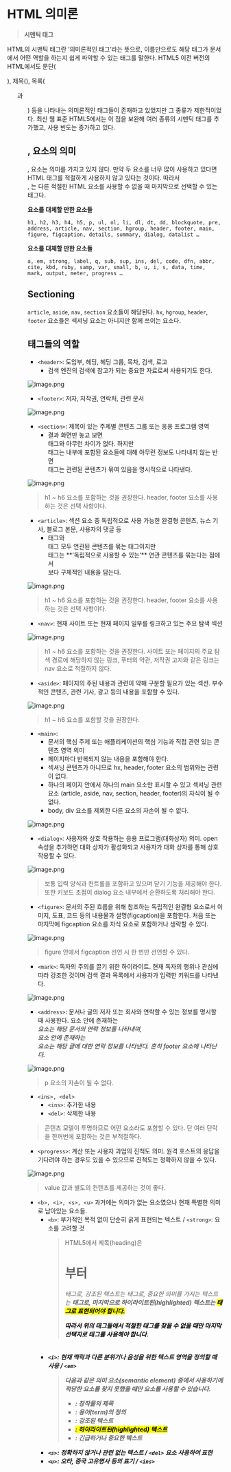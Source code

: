 # HTML 의미론

> **시맨틱 태그**

HTML의 시맨틱 태그란 ‘의미론적인 태그’라는 뜻으로, 이름만으로도 해당 태그가 문서에서 어떤 역할을 하는지 쉽게 파악할 수 있는 태그를 말한다. HTML5 이전 버전의 HTML에서도 문단(<p>), 제목(<h>), 목록(<ul>과 <ol>) 등을 나타내는 의미론적인 태그들이 존재하고 있었지만 그 종류가 제한적이었다. 최신 웹 표준 HTML5에서는 이 점을 보완해 여러 종류의 시맨틱 태그를 추가했고, 사용 빈도는 증가하고 있다.

>

## <div>, <span> 요소의 의미

<div>, <span> 요소는 의미를 가지고 있지 않다. 만약 두 요소를 너무 많이 사용하고 있다면 HTML 태그를 적절하게 사용하지 않고 있다는 것이다. 따라서 <div>, <span>는 다른 적절한 HTML 요소를 사용할 수 없을 때 마지막으로 선택할 수 있는 태그다.

**<div> 요소를 대체할 만한 요소들**

`h1, h2, h3, h4, h5, p, ul, ol, li, dl, dt, dd, blockquote, pre, address, article, nav, section, hgroup, header, footer, main, figure, figcaption, details, summary, dialog, datalist …`

**<span> 요소를 대체할 만한 요소들**

`a, em, strong, label, q, sub, sup, ins, del, code, dfn, abbr, cite, kbd, ruby, samp, var, small, b, u, i, s, data, time, mark, output, meter, progress …`

## Sectioning

`article`, `aside`, `nav`, `section` 요소들이 해당된다. `hx`, `hgroup`, `header`, `footer` 요소들은 섹셔닝 요소는 아니지만 함께 쓰이는 요소다.

## 태그들의 역할

- `<header>`: 도입부, 헤딩, 헤딩 그룹, 목차, 검색, 로고
  - 검색 엔진의 검색에 참고가 되는 중요한 자료로써 사용되기도 한다.

![image.png](https://prod-files-secure.s3.us-west-2.amazonaws.com/1c9e7280-29d9-4d42-8a84-eefeff4c665d/5f7c1559-85b9-4f98-82c3-fcd9abc83e20/image.png)

- `<footer>`: 저자, 저작권, 연락처, 관련 문서

![image.png](https://prod-files-secure.s3.us-west-2.amazonaws.com/1c9e7280-29d9-4d42-8a84-eefeff4c665d/218b1477-a5b2-4f33-9ce1-01ff033b379c/image.png)

- `<section>`: 제목이 있는 주제별 콘텐츠 그룹 또는 응용 프로그램 영역
  - 결과 화면만 놓고 보면 <div> 태그와 아무런 차이가 없다. 하지만 <div> 태그는 내부에 포함된 요소들에 대해 아무런 정보도 나타내지 않는 반면 <section> 태그는 관련된 콘텐츠가 묶여 있음을 명시적으로 나타낸다.

![image.png](https://prod-files-secure.s3.us-west-2.amazonaws.com/1c9e7280-29d9-4d42-8a84-eefeff4c665d/0a973459-4cf0-4519-b888-275a3e31e53f/image.png)

> h1 ~ h6 요소를 포함하는 것을 권장한다. header, footer 요소를 사용하는 것은 선택 사항이다.

- `<article>`: 섹션 요소 중 독립적으로 사용 가능한 완결형 콘텐츠, 뉴스 기사, 블로그 본문, 사용자의 댓글 등
  - <section> 태그와 <article> 태그 모두 연관된 콘텐츠를 묶는 태그이지만 <article> 태그는 **‘독립적으로 사용할 수 있는’** 연관 콘텐츠를 묶는다는 점에서 <section> 보다 구체적인 내용을 담는다.

![image.png](https://prod-files-secure.s3.us-west-2.amazonaws.com/1c9e7280-29d9-4d42-8a84-eefeff4c665d/0c2ac246-6a88-45a8-8f19-b951d703bde8/image.png)

> h1 ~ h6 요소를 포함하는 것을 권장한다. header, footer 요소를 사용하는 것은 선택 사항이다.

- `<nav>`: 현재 사이트 또는 현재 페이지 일부를 링크하고 있는 주요 탐색 섹션

![image.png](https://prod-files-secure.s3.us-west-2.amazonaws.com/1c9e7280-29d9-4d42-8a84-eefeff4c665d/42ddd168-b968-4080-9fea-a774cd8b5fee/image.png)

> h1 ~ h6 요소를 포함하는 것을 권장한다. 사이트 또는 페이지의 주요 탐색 경로에 해당하지 않는 링크, 푸터의 약관, 저작권 고지와 같은 링크는 nav 요소로 적절하지 않다.

- `<aside>`: 페이지의 주된 내용과 관련이 약해 구분할 필요가 있는 섹션. 부수적인 콘텐츠, 관련 기사, 광고 등의 내용을 포함할 수 있다.

![image.png](https://prod-files-secure.s3.us-west-2.amazonaws.com/1c9e7280-29d9-4d42-8a84-eefeff4c665d/2134f9c3-b5f0-459b-990c-ebc7853c9912/image.png)

> h1 ~ h6 요소를 포함할 것을 권장한다.

- `<main>`:
  - 문서의 핵심 주제 또는 애플리케이션의 핵심 기능과 직접 관련 있는 콘텐츠 영역 의미
  - 페이지마다 반복되지 않는 내용을 포함해야 한다.
  - 섹셔닝 콘텐츠가 아니므로 hx, header, footer 요소의 범위와는 관련이 없다.
  - 하나의 페이지 안에서 하나의 main 요소만 표시할 수 있고 섹셔닝 관련 요소 (article, aside, nav, section, header, footer)의 자식이 될 수 없다.
  - body, div 요소를 제외한 다른 요소의 자손이 될 수 없다.

![image.png](https://prod-files-secure.s3.us-west-2.amazonaws.com/1c9e7280-29d9-4d42-8a84-eefeff4c665d/d08cf185-afae-4323-ac9a-866e9263b112/image.png)

- `<dialog>`: 사용자와 상호 작용하는 응용 프로그램(대화상자) 의미. open 속성을 추가하면 대화 상자가 활성화되고 사용자가 대화 상자를 통해 상호 작용할 수 있다.

![image.png](https://prod-files-secure.s3.us-west-2.amazonaws.com/1c9e7280-29d9-4d42-8a84-eefeff4c665d/01cd6876-336b-472b-9f50-3f1db104d4f9/image.png)

> 보통 입력 양식과 컨트롤을 포함하고 있으며 닫기 기능을 제공해야 한다. 또한 키보드 초점이 dialog 요소 내부에서 순환하도록 처리해야 한다.

- `<figure>`: 문서의 주된 흐름을 위해 참조하는 독립적인 완결형 요소로서 이미지, 도표, 코드 등의 내용물과 설명(figcaption)을 포함한다. 처음 또는 마지막에 figcaption 요소를 자식 요소로 포함하거나 생략할 수 있다.

![image.png](https://prod-files-secure.s3.us-west-2.amazonaws.com/1c9e7280-29d9-4d42-8a84-eefeff4c665d/350c26d9-61bf-4bff-bfa1-5a2e7e3790ea/image.png)

> figure 안에서 figcaption 선언 시 한 번만 선언할 수 있다.

- `<mark>`: 독자의 주의를 끌기 위한 하이라이트. 현재 독자의 행위나 관심에 따라 강조한 것이며 검색 결과 목록에서 사용자가 입력한 키워드를 나타낸다.

![image.png](https://prod-files-secure.s3.us-west-2.amazonaws.com/1c9e7280-29d9-4d42-8a84-eefeff4c665d/f44dd189-8eaa-4f31-8a98-caa38dfdcf2b/image.png)

- `<address>`: 문서나 글의 저자 또는 회사와 연락할 수 있는 정보를 명시할 때 사용한다. <body> 요소 안에 존재하는 <address> 요소는 해당 문서의 연락 정보를 나타내며, <article> 요소 안에 존재하는 <address> 요소는 해당 글에 대한 연락 정보를 나타낸다. 흔히 footer 요소에 나타난다.

![image.png](https://prod-files-secure.s3.us-west-2.amazonaws.com/1c9e7280-29d9-4d42-8a84-eefeff4c665d/73b4f274-05df-4709-873f-a087a65e7de1/image.png)

> p 요소의 자손이 될 수 없다.

- `<ins>, <del>`
  - `<ins>`: 추가한 내용
  - `<del>`: 삭제한 내용

> 콘텐츠 모델이 투명하므로 어떤 요소라도 포함할 수 있다. 단 여러 단락을 한꺼번에 포함하는 것은 부적절하다.

- `<progress>`: 계산 또는 사용자 과업의 진척도 의미. 원격 호스트의 응답을 기다려야 하는 경우도 있을 수 있으므로 진척도는 정확하지 않을 수 있다.

![image.png](https://prod-files-secure.s3.us-west-2.amazonaws.com/1c9e7280-29d9-4d42-8a84-eefeff4c665d/bc413b2b-93fa-4510-8fbb-b6669f565979/image.png)

> value 값과 별도의 컨텐츠를 제공하는 것이 좋다.

- `<b>, <i>, <s>, <u>`
  과거에는 의미가 없는 요소였으나 현재 특별한 의미로 남아있는 요소들.
  - `<b>`: 부가적인 목적 없이 단순히 굵게 표현되는 텍스트 / `<strong>`: 요소를 고려할 것
    > HTML5에서 제목(heading)은 <h1>부터 <h6> 태그로, 강조된 텍스트는 <em> 태그로, 중요한 의미를 가지는 텍스트는 <strong> 태그로, 마지막으로 하이라이트된(highlighted) 텍스트는 <mark> 태그로 표현되어야 합니다.
    >
    > 따라서 위의 태그들에서 적절한 태그를 찾을 수 없을 때만 마지막 선택지로 <b> 태그를 사용해야 합니다.
  - `<i>`: 현재 맥락과 다른 분위기나 음성을 위한 텍스트 영역을 정의할 때 사용 / `<em>`
    > 다음과 같은 의미 요소(semantic element) 중에서 사용하기에 적당한 요소를 찾지 못했을 때만 <i> 요소를 사용할 수 있습니다.
    >
    > - <cite> : 창작물의 제목
    > - <dfn> : 용어(term)의 정의
    > - <em> : 강조된 텍스트
    > - <mark> : 하이라이트된(highlighted) 텍스트
    > - <strong> : 긴급하거나 중요한 텍스트
  - `<s>`: 정확하지 않거나 관련 없는 텍스트 / `<del>` 요소 사용하여 표현
  - `<u>`: 오타, 중국 고유명사 등의 표기 / `<ins>`
